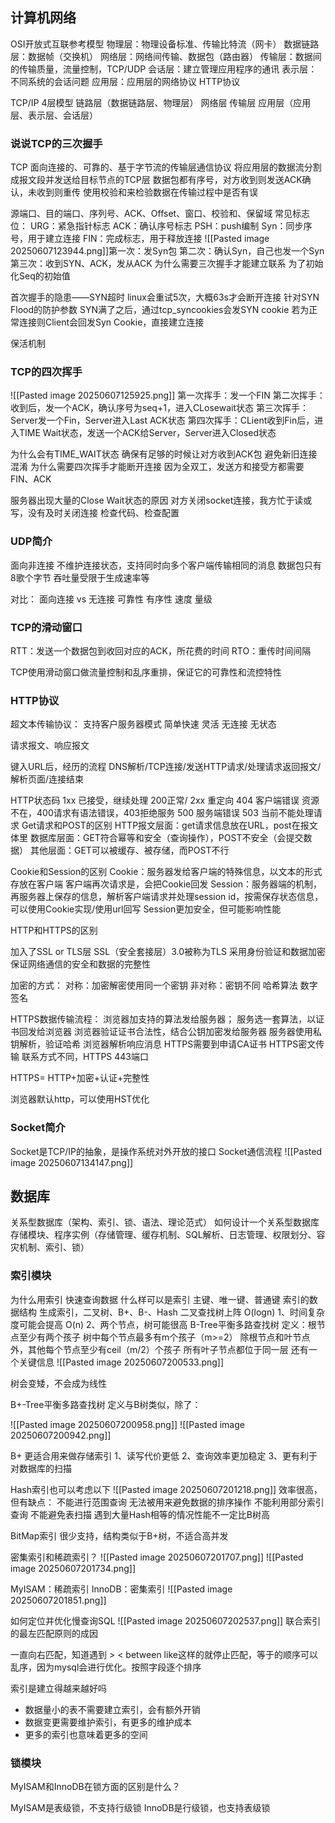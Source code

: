 ## 计算机网络

OSI开放式互联参考模型
物理层：物理设备标准、传输比特流（网卡）
数据链路层：数据帧（交换机）
网络层：网络间传输、数据包（路由器）
传输层：数据间的传输质量，流量控制，TCP/UDP
会话层：建立管理应用程序的通讯
表示层：不同系统的会话问题
应用层：应用层的网络协议 HTTP协议

TCP/IP 4层模型
链路层（数据链路层、物理层）
网络层
传输层
应用层（应用层、表示层、会话层）

### 说说TCP的三次握手
TCP
面向连接的、可靠的、基于字节流的传输层通信协议
将应用层的数据流分割成报文段并发送给目标节点的TCP层
数据包都有序号，对方收到则发送ACK确认，未收到则重传
使用校验和来检验数据在传输过程中是否有误

源端口、目的端口、序列号、ACK、Offset、窗口、校验和、保留域
常见标志位：
URG：紧急指针标志
ACK：确认序号标志
PSH：push编制
Syn：同步序号，用于建立连接
FIN：完成标志，用于释放连接
![[Pasted image 20250607123944.png]]第一次：发Syn包
第二次：确认Syn，自己也发一个Syn
第三次：收到SYN、ACK，发从ACK
为什么需要三次握手才能建立联系
为了初始化Seq的初始值

首次握手的隐患——SYN超时
linux会重试5次，大概63s才会断开连接
针对SYN Flood的防护参数
SYN满了之后，通过tcp_syncookies会发SYN cookie
若为正常连接则Client会回发Syn Cookie，直接建立连接

保活机制

### TCP的四次挥手
![[Pasted image 20250607125925.png]]
第一次挥手：发一个FIN
第二次挥手：收到后，发一个ACK，确认序号为seq+1，进入CLosewait状态
第三次挥手：Server发一个Fin，Server进入Last ACK状态
第四次挥手：CLient收到Fin后，进入TIME Wait状态，发送一个ACK给Server，Server进入Closed状态

为什么会有TIME_WAIT状态
确保有足够的时候让对方收到ACK包
避免新旧连接混淆
为什么需要四次挥手才能断开连接
因为全双工，发送方和接受方都需要FIN、ACK

服务器出现大量的Close Wait状态的原因
对方关闭socket连接，我方忙于读或写，没有及时关闭连接
检查代码、检查配置


### UDP简介
面向非连接
不维护连接状态，支持同时向多个客户端传输相同的消息
数据包只有8歌个字节
吞吐量受限于生成速率等

对比：
面向连接 vs 无连接
可靠性
有序性
速度
量级



### TCP的滑动窗口

RTT：发送一个数据包到收回对应的ACK，所花费的时间
RTO：重传时间间隔

TCP使用滑动窗口做流量控制和乱序重排，保证它的可靠性和流控特性


### HTTP协议
超文本传输协议：
支持客户服务器模式
简单快速
灵活
无连接
无状态

请求报文、响应报文

键入URL后，经历的流程
DNS解析/TCP连接/发送HTTP请求/处理请求返回报文/解析页面/连接结束

HTTP状态码
1xx 已接受，继续处理
200正常/
2xx 重定向
404 客户端错误 资源不在，400请求有语法错误，403拒绝服务
500 服务端错误
503 当前不能处理请求
 Get请求和POST的区别
HTTP报文层面：get请求信息放在URL，post在报文体里
数据库层面：GET符合幂等和安全（查询操作），POST不安全（会提交数据）
其他层面：GET可以被缓存、被存储，而POST不行

Cookie和Session的区别
Cookie：服务器发给客户端的特殊信息，以文本的形式存放在客户端
客户端再次请求是，会把Cookie回发
Session：服务器端的机制，再服务器上保存的信息，解析客户端请求并处理session id，按需保存状态信息，可以使用Cookie实现/使用url回写
Session更加安全，但可能影响性能

HTTP和HTTPS的区别

加入了SSL or TLS层
SSL（安全套接层）3.0被称为TLS
采用身份验证和数据加密保证网络通信的安全和数据的完整性

加密的方式：
对称：加密解密使用同一个密钥
非对称：密钥不同
哈希算法
数字签名

 HTTPS数据传输流程：
 浏览器加支持的算法发给服务器；
 服务选一套算法，以证书回发给浏览器
 浏览器验证证书合法性，结合公钥加密发给服务器
 服务器使用私钥解析，验证哈希
 浏览器解析响应消息
HTTPS需要到申请CA证书
HTTPS密文传输
联系方式不同，HTTPS 443端口

HTTPS= HTTP+加密+认证+完整性


浏览器默认http，可以使用HST优化


### Socket简介
Socket是TCP/IP的抽象，是操作系统对外开放的接口
Socket通信流程
![[Pasted image 20250607134147.png]]


## 数据库


关系型数据库（架构、索引、锁、语法、理论范式）
如何设计一个关系型数据库
存储模块、程序实例（存储管理、缓存机制、SQL解析、日志管理、权限划分、容灾机制、索引、锁）
### 索引模块
为什么用索引
快速查询数据
什么样可以是索引
主键、唯一键、普通键
索引的数据结构
生成索引，二叉树、B+、B-、Hash
 二叉查找树上阵
 O(logn) 
 1、时间复杂度可能会提高 O(n)
 2、两个节点，树可能很高
B-Tree平衡多路查找树
定义：根节点至少有两个孩子
树中每个节点最多有m个孩子（m>=2）
除根节点和叶节点外，其他每个节点至少有ceil（m/2）个孩子
所有叶子节点都位于同一层
还有一个关键信息
![[Pasted image 20250607200533.png]]

树会变矮，不会成为线性

B+-Tree平衡多路查找树
定义与B树类似，除了：

![[Pasted image 20250607200958.png]]
![[Pasted image 20250607200942.png]]

B+ 更适合用来做存储索引
1、读写代价更低
2、查询效率更加稳定
3、更有利于对数据库的扫描

Hash索引也可以考虑以下
![[Pasted image 20250607201218.png]]
效率很高，但有缺点：
不能进行范围查询
无法被用来避免数据的排序操作
不能利用部分索引查询
不能避免表扫描
遇到大量Hash相等的情况性能不一定比B树高

BitMap索引
很少支持，结构类似于B+树，不适合高并发

密集索引和稀疏索引？
![[Pasted image 20250607201707.png]]
![[Pasted image 20250607201734.png]]


 MyISAM：稀疏索引
 InnoDB：密集索引
 ![[Pasted image 20250607201851.png]]
 

如何定位并优化慢查询SQL
![[Pasted image 20250607202537.png]]
联合索引的最左匹配原则的成因

一直向右匹配，知道遇到 > < between like这样的就停止匹配，等于的顺序可以乱序，因为mysql会进行优化。按照字段逐个排序

索引是建立得越来越好吗
- 数据量小的表不需要建立索引，会有额外开销
- 数据变更需要维护索引，有更多的维护成本
- 更多的索引也意味着更多的空间

### 锁模块

MyISAM和InnoDB在锁方面的区别是什么？

MyISAM是表级锁，不支持行级锁
InnoDB是行级锁，也支持表级锁
